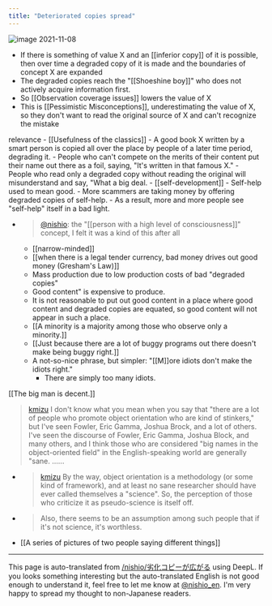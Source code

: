 ```yaml
---
title: "Deteriorated copies spread"
---
```



![image](https://gyazo.com/f55874087a7a47414746acccda9e8c45/thumb/1000)
2021-11-08
- If there is something of value X and an [[inferior copy]] of it is possible, then over time a degraded copy of it is made and the boundaries of concept X are expanded
- The degraded copies reach the "[[Shoeshine boy]]" who does not actively acquire information first.
- So [[Observation coverage issues]] lowers the value of X
- This is [[Pessimistic Misconceptions]], underestimating the value of X, so they don't want to read the original source of X and can't recognize the mistake

relevance
    - [[Usefulness of the classics]]
    - A good book X written by a smart person is copied all over the place by people of a later time period, degrading it.
    - People who can't compete on the merits of their content put their name out there as a foil, saying, "It's written in that famous X."
    - People who read only a degraded copy without reading the original will misunderstand and say, "What a big deal.
    - [[self-development]]
    - Self-help used to mean good.
    - More scammers are taking money by offering degraded copies of self-help.
    - As a result, more and more people see "self-help" itself in a bad light.
- > [@nishio](https://twitter.com/nishio/status/1632726756754075648): the "[[person with a high level of consciousness]]" concept, I felt it was a kind of this after all
    - [[narrow-minded]]
    - [[when there is a legal tender currency, bad money drives out good money (Gresham's Law)]]
    - Mass production due to low production costs of bad "degraded copies"
    - Good content" is expensive to produce.
    - It is not reasonable to put out good content in a place where good content and degraded copies are equated, so good content will not appear in such a place.
    - [[A minority is a majority among those who observe only a minority.]]
    - [[Just because there are a lot of buggy programs out there doesn't make being buggy right.]]
    - A not-so-nice phrase, but simpler: "[[M]]ore idiots don't make the idiots right."
        - There are simply too many idiots.

[[The big man is decent.]]
> [kmizu](https://twitter.com/kmizu/status/1755583734538252567) I don't know what you mean when you say that "there are a lot of people who promote object orientation who are kind of stinkers," but I've seen Fowler, Eric Gamma, Joshua Brock, and a lot of others. I've seen the discourse of Fowler, Eric Gamma, Joshua Block, and many others, and I think those who are considered "big names in the object-oriented field" in the English-speaking world are generally "sane. ......
- > [kmizu](https://twitter.com/kmizu/status/1755594129604788569) By the way, object orientation is a methodology (or some kind of framework), and at least no sane researcher should have ever called themselves a "science". So, the perception of those who criticize it as pseudo-science is itself off.
- >  Also, there seems to be an assumption among such people that if it's not science, it's worthless.


- [[A series of pictures of two people saying different things]]

---
This page is auto-translated from [/nishio/劣化コピーが広がる](https://scrapbox.io/nishio/劣化コピーが広がる) using DeepL. If you looks something interesting but the auto-translated English is not good enough to understand it, feel free to let me know at [@nishio_en](https://twitter.com/nishio_en). I'm very happy to spread my thought to non-Japanese readers.